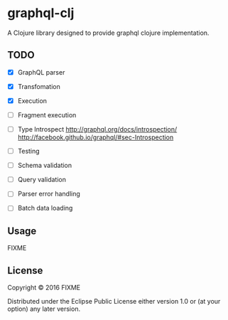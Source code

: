 # graphql-clj

A Clojure library designed to provide graphql clojure implementation.

## TODO
- [x] GraphQL parser
- [x] Transfomation
- [x] Execution
- [ ] Fragment execution
- [ ] Type Introspect
    http://graphql.org/docs/introspection/
    http://facebook.github.io/graphql/#sec-Introspection
- [ ] Testing
- [ ] Schema validation
- [ ] Query validation
- [ ] Parser error handling
- [ ] Batch data loading


## Usage

FIXME

## License

Copyright © 2016 FIXME

Distributed under the Eclipse Public License either version 1.0 or (at
your option) any later version.
